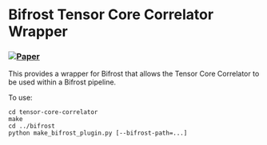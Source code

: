 # Bifrost Tensor Core Correlator Wrapper

### [![Paper](https://img.shields.io/badge/A%26Ap-Romein%202021-blue.svg)](https://www.aanda.org/articles/aa/pdf/forth/aa41896-21.pdf)

This provides a wrapper for Bifrost that allows the Tensor Core Correlator to be
used within a Bifrost pipeline.

To use:
```
cd tensor-core-correlator
make
cd ../bifrost
python make_bifrost_plugin.py [--bifrost-path=...]
```
